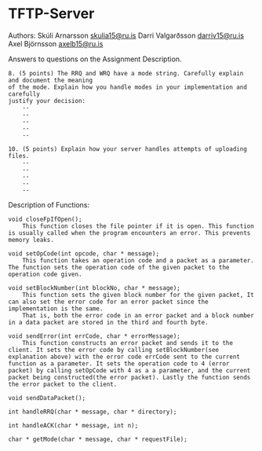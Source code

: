 # TFTP-Server

Authors: Skúli Arnarsson <skulia15@ru.is>
		 Darri Valgarðsson <darriv15@ru.is>
		 Axel Björnsson <axelb15@ru.is>


Answers to questions on the Assignment Description.

	8. (5 points) The RRQ and WRQ have a mode string. Carefully explain and document the meaning
	of the mode. Explain how you handle modes in your implementation and carefully
	justify your decision:
		--
		--
		--
		--
		--

	10. (5 points) Explain how your server handles attempts of uploading files.
		--
		--
		--
		--
		--


Description of Functions:

	void closeFpIfOpen();
		This function closes the file pointer if it is open. This function is usually called when the program encounters an error. This prevents memory leaks.

	void setOpCode(int opcode, char * message);
		This function takes an operation code and a packet as a parameter. The function sets the operation code of the given packet to the operation code given.

	void setBlockNumber(int blockNo, char * message);
		This function sets the given block number for the given packet, It can also set the error code for an error packet since the implementation is the same.
		That is, both the error code in an error packet and a block number in a data packet are stored in the third and fourth byte.

	void sendError(int errCode, char * errorMessage);
		This function constructs an error packet and sends it to the client. It sets the error code by calling setBlockNumber(see explanation above) with the error code errCode sent to the current function as a parameter. It sets the operation code to 4 (error packet) by calling setOpCode with 4 as a a parameter, and the current packet being constructed(the error packet). Lastly the function sends the error packet to the client.

	void sendDataPacket();

	int handleRRQ(char * message, char * directory);

	int handleACK(char * message, int n);

	char * getMode(char * message, char * requestFile);

